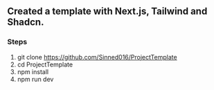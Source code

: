 ## Created a template with Next.js, Tailwind and Shadcn.

### Steps

1. git clone https://github.com/Sinned016/ProjectTemplate
2. cd ProjectTemplate
3. npm install
4. npm run dev
